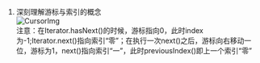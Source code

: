 1. 深刻理解游标与索引的概念  
   ![CursorImg](https://thinkingjava-md-1257967443.cos.ap-guangzhou.myqcloud.com/Cursor%E7%A4%BA%E4%BE%8B%E5%9B%BE.png)  
   注意：在Iterator.hasNext()的时候，游标指向0，此时index为-1;Iterator.next()指向索引“零”；在执行一次next()之后，游标向右移动一位，游标为1，next()指向索引“一”，此时previousIndex()即上一个索引“零”